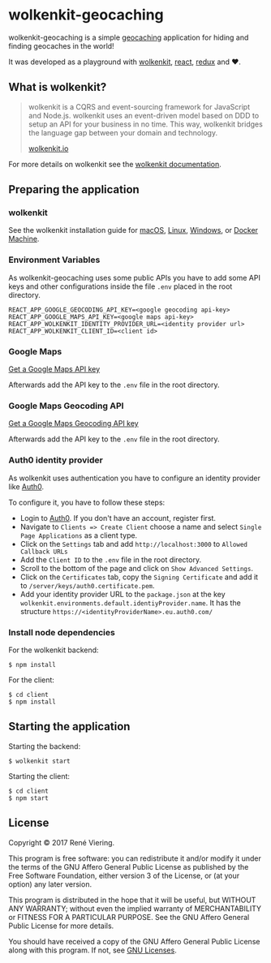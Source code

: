 # wolkenkit-geocaching

wolkenkit-geocaching is a simple [geocaching](https://en.wikipedia.org/wiki/Geocaching) application for hiding and finding geocaches in the world!

It was developed as a playground with [wolkenkit](https://www.wolkenkit.io), [react](https://reactjs.org), [redux](https://redux.js.org) and ❤️.

## What is wolkenkit?

> wolkenkit is a CQRS and event-sourcing framework for JavaScript and Node.js. wolkenkit uses an event-driven model based on DDD to setup an API for your business in no time. This way, wolkenkit bridges the language gap between your domain and technology.
>
> [wolkenkit.io](https://www.wolkenkit.io/)

For more details on wolkenkit see the [wolkenkit documentation](https://docs.wolkenkit.io).

## Preparing the application

### wolkenkit
See the wolkenkit installation guide for [macOS](https://docs.wolkenkit.io/1.1.0/getting-started/installing-wolkenkit/installing-on-macos/), [Linux](https://docs.wolkenkit.io/1.1.0/getting-started/installing-wolkenkit/installing-on-linux/), [Windows](https://docs.wolkenkit.io/1.1.0/getting-started/installing-wolkenkit/installing-on-windows/), or [Docker Machine](https://docs.wolkenkit.io/1.1.0/getting-started/installing-wolkenkit/installing-using-docker-machine/).

### Environment Variables

As wolkenkit-geocaching uses some public APIs you have to add some API keys and other configurations inside the file `.env` placed in the root directory.

```
REACT_APP_GOOGLE_GEOCODING_API_KEY=<google geocoding api-key>
REACT_APP_GOOGLE_MAPS_API_KEY=<google maps api-key>
REACT_APP_WOLKENKIT_IDENTITY_PROVIDER_URL=<identity provider url>
REACT_APP_WOLKENKIT_CLIENT_ID=<client id>
```

### Google Maps

[Get a Google Maps API key](https://developers.google.com/maps/documentation/javascript/tutorial?hl=en)

Afterwards add the API key to the `.env` file in the root directory.

### Google Maps Geocoding API

[Get a Google Maps Geocoding API key](https://developers.google.com/maps/documentation/geocoding/start?hl=en)

Afterwards add the API key to the `.env` file in the root directory.

### Auth0 identity provider

As wolkenkit uses authentication you have to configure an identity provider like [Auth0](https://auth0.com).

To configure it, you have to follow these steps:

- Login to [Auth0](https://auth0.com). If you don't have an account, register first.
- Navigate to `Clients => Create Client` choose a name and select `Single Page Applications` as a client type.
- Click on the `Settings` tab and add `http://localhost:3000` to `Allowed Callback URLs`
- Add the `Client ID` to the `.env` file in the root directory.
- Scroll to the bottom of the page and click on `Show Advanced Settings`.
- Click on the `Certificates` tab, copy the `Signing Certificate` and add it to `/server/keys/auth0.certificate.pem`.
- Add your identity provider URL to the `package.json` at the key `wolkenkit.environments.default.identiyProvider.name`. It has the structure `https://<identityProviderName>.eu.auth0.com/`

### Install node dependencies

For the wolkenkit backend:

```shell
$ npm install
```

For the client:

```shell
$ cd client
$ npm install
```

## Starting the application

Starting the backend:

```shell
$ wolkenkit start
```

Starting the client:
```shell
$ cd client
$ npm start
```

## License

Copyright © 2017 René Viering.

This program is free software: you can redistribute it and/or modify it under the terms of the GNU Affero General Public License as published by the Free Software Foundation, either version 3 of the License, or (at your option) any later version.

This program is distributed in the hope that it will be useful, but WITHOUT ANY WARRANTY; without even the implied warranty of MERCHANTABILITY or FITNESS FOR A PARTICULAR PURPOSE. See the GNU Affero General Public License for more details.

You should have received a copy of the GNU Affero General Public License along with this program. If not, see [GNU Licenses](http://www.gnu.org/licenses/).
